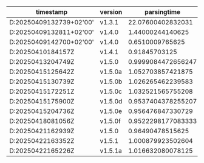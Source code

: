 
|timestamp|version|parsingtime|
|-----------|---------|--------------|
|D:20250409132739+02'00'|v1.3.1|22.07600402832031|
|D:20250409132811+02'00'|v1.4.0|1.44000244140625|
|D:20250409142700+02'00'|v1.4.0|0.6510009765625|
|D:20250410184157Z|v1.4.1|0.91845703125|
|D:20250413204749Z|v1.5.0|0.9999084472656247|
|D:20250415125642Z|v1.5.0a|1.052703857421875|
|D:20250415130739Z|v1.5.0b|1.026265462239583|
|D:20250415172251Z|v1.5.0c|1.032521565755208|
|D:20250415175900Z|v1.5.0d|0.9537404378255207|
|D:20250415204736Z|v1.5.0e|0.956476847330729|
|D:20250418081056Z|v1.5.0f|0.9522298177083333|
|D:20250421162939Z|v1.5.0|0.96490478515625|
|D:20250422163352Z|v1.5.1|1.000879923502604|
|D:20250422165226Z|v1.5.1a|1.016632080078125|
